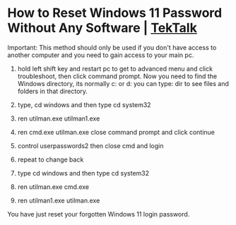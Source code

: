 # How to Reset Windows 11 Password Without Any Software | [TekTalk](https://github.com/mimnets/TekTalk/tree/main)
Important: This method should only be used if you don't have access to another computer and you need to gain access to your main pc.

1. hold left shift key and restart pc to get to advanced menu and click troubleshoot, then click command prompt. Now you need to find the Windows directory, its normally c: or d: you can type: dir to see files and folders in that directory.

2. type, cd windows and then type cd system32

3. ren utilman.exe utilman1.exe

4. ren cmd.exe utilman.exe close command prompt and click continue

5. control userpasswords2 then close cmd and login

6. repeat to change back

7. type cd windows and then type cd system32

8. ren utilman.exe cmd.exe

9. ren utilman1.exe utilman.exe

You have just reset your forgotten Windows 11 login password.

